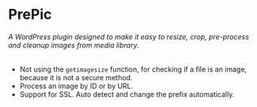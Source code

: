 # PrePic
###### A WordPress plugin designed to make it easy to resize, crop, pre-process and cleanup images from media library.

* Not using the `getimagesize` function, for checking if a file is an image,  because it is not a secure method.
* Process an image by ID or by URL.
* Support for SSL. Auto detect and change the prefix automatically.
